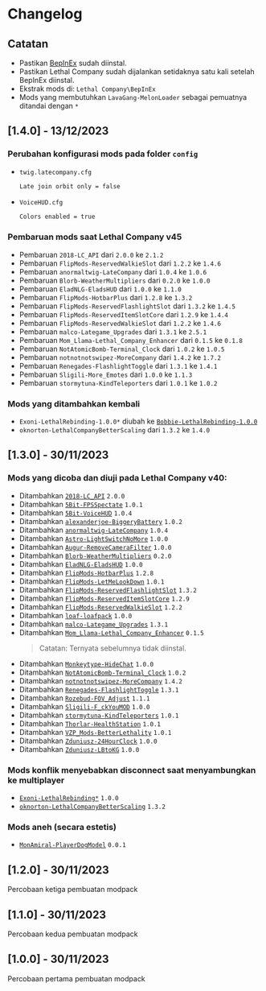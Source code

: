 # Changelog
## Catatan
- Pastikan [BepInEx](https://github.com/BepInEx/BepInEx/releases/latest) sudah diinstal.
- Pastikan Lethal Company sudah dijalankan setidaknya satu kali setelah BepInEx diinstal.
- Ekstrak mods di: `Lethal Company\BepInEx`
- Mods yang membutuhkan `LavaGang-MelonLoader` sebagai pemuatnya ditandai dengan `*`

## [1.4.0] - 13/12/2023
### Perubahan konfigurasi mods pada folder `config`
- `twig.latecompany.cfg`

  ```bash
  Late join orbit only = false
  ```
- `VoiceHUD.cfg`

  ```bash
  Colors enabled = true
  ```

### Pembaruan mods saat Lethal Company v45
- Pembaruan `2018-LC_API` dari `2.0.0` ke `2.1.2`
- Pembaruan `FlipMods-ReservedWalkieSlot` dari `1.2.2` ke `1.4.6`
- Pembaruan `anormaltwig-LateCompany` dari `1.0.4` ke `1.0.6`
- Pembaruan `Blorb-WeatherMultipliers` dari `0.2.0` ke `1.0.0`
- Pembaruan `EladNLG-EladsHUD` dari `1.0.0` ke  `1.1.0`
- Pembaruan `FlipMods-HotbarPlus` dari `1.2.8` ke `1.3.2`
- Pembaruan `FlipMods-ReservedFlashlightSlot` dari `1.3.2` ke `1.4.5`
- Pembaruan `FlipMods-ReservedItemSlotCore` dari `1.2.9` ke `1.4.4`
- Pembaruan `FlipMods-ReservedWalkieSlot` dari `1.2.2` ke `1.4.6`
- Pembaruan `malco-Lategame_Upgrades` dari `1.3.1` ke `2.5.1`
- Pembaruan `Mom_Llama-Lethal_Company_Enhancer` dari `0.1.5` ke `0.1.8`
- Pembaruan `NotAtomicBomb-Terminal_Clock` dari `1.0.2` ke `1.0.5`
- Pembaruan `notnotnotswipez-MoreCompany` dari `1.4.2` ke `1.7.2`
- Pembaruan `Renegades-FlashlightToggle` dari `1.3.1` ke `1.4.1`
- Pembaruan `Sligili-More_Emotes` dari `1.0.0` ke `1.1.3`
- Pembaruan `stormytuna-KindTeleporters` dari `1.0.1` ke `1.0.2`
	
### Mods yang ditambahkan kembali
- `Exoni-LethalRebinding-1.0.0*` diubah ke [`Bobbie-LethalRebinding-1.0.0`](https://thunderstore.io/c/lethal-company/p/Bobbie/LethalRebinding)
- `oknorton-LethalCompanyBetterScaling` dari `1.3.2` ke `1.4.0`

## [1.3.0] - 30/11/2023
### Mods yang dicoba dan diuji pada Lethal Company v40:
- Ditambahkan [`2018-LC_API`](https://thunderstore.io/c/lethal-company/p/2018/LC_API) `2.0.0`
- Ditambahkan [`5Bit-FPSSpectate`](https://thunderstore.io/c/lethal-company/p/5Bit/FPSSpectate) `1.0.1`
- Ditambahkan [`5Bit-VoiceHUD`](https://thunderstore.io/c/lethal-company/p/5Bit/VoiceHUD) `1.0.4`
- Ditambahkan [`alexanderjoe-BiggeryBattery`](https://thunderstore.io/c/lethal-company/p/alexanderjoe/BiggeryBattery) `1.0.2`
- Ditambahkan [`anormaltwig-LateCompany`](https://thunderstore.io/c/lethal-company/p/anormaltwig/LateCompany) `1.0.4`
- Ditambahkan [`Astro-LightSwitchNoMore`](https://thunderstore.io/c/lethal-company/p/Astro/LightSwitchNoMore) `1.0.0`
- Ditambahkan [`Augur-RemoveCameraFilter`](https://thunderstore.io/c/lethal-company/p/Augur/RemoveCameraFilter) `1.0.0`
- Ditambahkan [`Blorb-WeatherMultipliers`](https://thunderstore.io/c/lethal-company/p/Blorb/WeatherMultipliers) `0.2.0`
- Ditambahkan [`EladNLG-EladsHUD`](https://thunderstore.io/c/lethal-company/p/EladNLG/EladsHUD) `1.0.0`
- Ditambahkan [`FlipMods-HotbarPlus`](https://thunderstore.io/c/lethal-company/p/FlipMods/HotbarPlus) `1.2.8`
- Ditambahkan [`FlipMods-LetMeLookDown`](https://thunderstore.io/c/lethal-company/p/FlipMods/LetMeLookDown) `1.0.1`
- Ditambahkan [`FlipMods-ReservedFlashlightSlot`](https://thunderstore.io/c/lethal-company/p/FlipMods/ReservedFlashlightSlot) `1.3.2`
- Ditambahkan [`FlipMods-ReservedItemSlotCore`](https://thunderstore.io/c/lethal-company/p/FlipMods/ReservedItemSlotCore) `1.2.9`
- Ditambahkan [`FlipMods-ReservedWalkieSlot`](https://thunderstore.io/c/lethal-company/p/FlipMods/ReservedWalkieSlot) `1.2.2`
- Ditambahkan [`loaf-loafpack`](https://thunderstore.io/c/lethal-company/p/loaf/loafpack) `1.0.0`
- Ditambahkan [`malco-Lategame_Upgrades`](https://thunderstore.io/c/lethal-company/p/malco/Lategame_Upgrades) `1.3.1`
- Ditambahkan [`Mom_Llama-Lethal_Company_Enhancer`](https://thunderstore.io/c/lethal-company/p/Mom_Llama/Lethal_Company_Enhancer) `0.1.5`
  > Catatan: Ternyata sebelumnya tidak diinstal.
- Ditambahkan [`Monkeytype-HideChat`](https://thunderstore.io/c/lethal-company/p/Monkeytype/HideChat) `1.0.0`
- Ditambahkan [`NotAtomicBomb-Terminal_Clock`](https://thunderstore.io/c/lethal-company/p/NotAtomicBomb/Terminal_Clock) `1.0.2`
- Ditambahkan [`notnotnotswipez-MoreCompany`](https://thunderstore.io/c/lethal-company/p/notnotnotswipez/MoreCompany) `1.4.2`
- Ditambahkan [`Renegades-FlashlightToggle`](https://thunderstore.io/c/lethal-company/p/Renegades/FlashlightToggle) `1.3.1`
- Ditambahkan [`Rozebud-FOV_Adjust`](https://thunderstore.io/c/lethal-company/p/Rozebud/FOV_Adjust) `1.1.1`
- Ditambahkan [`Sligili-F_ckYouMOD`](https://thunderstore.io/c/lethal-company/p/Sligili/More_Emotes) `1.0.0`
- Ditambahkan [`stormytuna-KindTeleporters`](https://thunderstore.io/c/lethal-company/p/stormytuna/KindTeleporters) `1.0.1`
- Ditambahkan [`Thorlar-HealthStation`](https://thunderstore.io/c/lethal-company/p/Thorlar/HealthStation) `1.0.1`
- Ditambahkan [`VZP_Mods-BetterLethality`](https://thunderstore.io/c/lethal-company/p/VZP_Mods/BetterLethality) `1.0.1`
- Ditambahkan [`Zduniusz-24HourClock`](https://thunderstore.io/c/lethal-company/p/Zduniusz/24HourClock) `1.0.0`
- Ditambahkan [`Zduniusz-LBtoKG`](https://thunderstore.io/c/lethal-company/p/Zduniusz/LBtoKG) `1.0.0`

### Mods konflik menyebabkan disconnect saat menyambungkan ke multiplayer
- [`Exoni-LethalRebinding*`](https://thunderstore.io/c/lethal-company/p/Exoni/LethalRebinding) `1.0.0`
- [`oknorton-LethalCompanyBetterScaling`](https://thunderstore.io/c/lethal-company/p/oknorton/LethalCompanyBetterScaling) `1.3.2`

### Mods aneh (secara estetis)
- [`MonAmiral-PlayerDogModel`](https://thunderstore.io/c/lethal-company/p/MonAmiral/PlayerDogModel) `0.0.1`

## [1.2.0] - 30/11/2023
Percobaan ketiga pembuatan modpack

## [1.1.0] - 30/11/2023
Percobaan kedua pembuatan modpack

## [1.0.0] - 30/11/2023
Percobaan pertama pembuatan modpack
